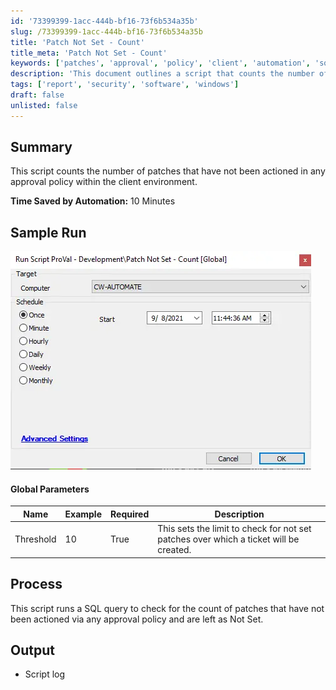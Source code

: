 ```yaml
---
id: '73399399-1acc-444b-bf16-73f6b534a35b'
slug: /73399399-1acc-444b-bf16-73f6b534a35b
title: 'Patch Not Set - Count'
title_meta: 'Patch Not Set - Count'
keywords: ['patches', 'approval', 'policy', 'client', 'automation', 'sql', 'tickets']
description: 'This document outlines a script that counts the number of patches that have not been actioned in any approval policy within a client environment. It highlights the time saved by automation and provides details on global parameters and the process involved in executing the script.'
tags: ['report', 'security', 'software', 'windows']
draft: false
unlisted: false
---
```


## Summary

This script counts the number of patches that have not been actioned in any approval policy within the client environment.

**Time Saved by Automation:** 10 Minutes

## Sample Run

![Sample Run](../../../static/img/docs/73399399-1acc-444b-bf16-73f6b534a35b/image_1.webp)

#### Global Parameters

| Name      | Example | Required | Description                                                                                      |
|-----------|---------|----------|--------------------------------------------------------------------------------------------------|
| Threshold | 10      | True     | This sets the limit to check for not set patches over which a ticket will be created.          |

## Process

This script runs a SQL query to check for the count of patches that have not been actioned via any approval policy and are left as Not Set.

## Output

- Script log
